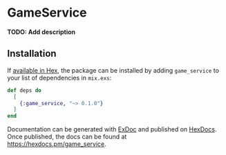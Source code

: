 # GameService

**TODO: Add description**

## Installation

If [available in Hex](https://hex.pm/docs/publish), the package can be installed
by adding `game_service` to your list of dependencies in `mix.exs`:

```elixir
def deps do
  [
    {:game_service, "~> 0.1.0"}
  ]
end
```

Documentation can be generated with [ExDoc](https://github.com/elixir-lang/ex_doc)
and published on [HexDocs](https://hexdocs.pm). Once published, the docs can
be found at <https://hexdocs.pm/game_service>.

